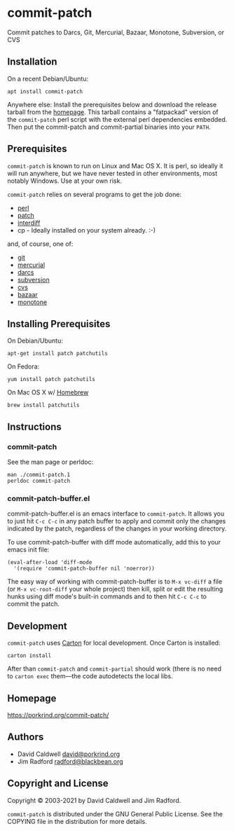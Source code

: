 commit-patch
============

Commit patches to Darcs, Git, Mercurial, Bazaar, Monotone, Subversion, or CVS


Installation
------------

On a recent Debian/Ubuntu:

    apt install commit-patch

Anywhere else: Install the prerequisites below and download the release
tarball from the [homepage](https://porkrind.org/commit-patch/). This
tarball contains a "fatpackad" version of the `commit-patch` perl script
with the external perl dependencies embedded. Then put the commit-patch
and commit-partial binaries into your `PATH`.


Prerequisites
-------------

`commit-patch` is known to run on Linux and Mac OS X. It is perl,
so ideally it will run anywhere, but we have never tested in
other environments, most notably Windows. Use at your own risk.

`commit-patch` relies on several programs to get the job done:

- [perl](https://www.perl.org)
- [patch](https://www.gnu.org/software/patch/)
- [interdiff](http://cyberelk.net/tim/software/patchutils/)
- cp - Ideally installed on your system already. :-)

and, of course, one of:

- [git](https://git-scm.com/)
- [mercurial](https://subversion.apache.org/)
- [darcs](http://darcs.net/)
- [subversion](http://subversion.tigris.org/)
- [cvs](https://www.nongnu.org/cvs/)
- [bazaar](https://bazaar.canonical.com/)
- [monotone](https://www.monotone.ca/)

## Installing Prerequisites

On Debian/Ubuntu:

    apt-get install patch patchutils

On Fedora:

    yum install patch patchutils

On Mac OS X w/ [Homebrew](https://brew.sh)

    brew install patchutils


Instructions
------------

### commit-patch

See the man page or perldoc:

    man ./commit-patch.1
    perldoc commit-patch


### commit-patch-buffer.el

commit-patch-buffer.el is an emacs interface to `commit-patch`. It
allows you to just hit `C-c C-c` in any patch buffer to apply and commit
only the changes indicated by the patch, regardless of the changes in
your working directory.

To use commit-patch-buffer with diff mode automatically, add this to
your emacs init file:

    (eval-after-load 'diff-mode
      '(require 'commit-patch-buffer nil 'noerror))

The easy way of working with commit-patch-buffer is to `M-x vc-diff` a
file (or `M-x vc-root-diff` your whole project) then kill, split or edit
the resulting hunks using diff mode's built-in commands and to then hit
`C-c C-c` to commit the patch.


Development
-----------

`commit-patch` uses [Carton](https://github.com/perl-carton/carton) for
local development. Once Carton is installed:

    carton install

After than `commit-patch` and `commit-partial` should work (there is no
need to `carton exec` them—the code autodetects the local libs.


Homepage
--------
https://porkrind.org/commit-patch/

Authors
-------
- David Caldwell <david@porkrind.org>
- Jim Radford <radford@blackbean.org>

Copyright and License
---------------------
Copyright © 2003-2021 by David Caldwell and Jim Radford.

`commit-patch` is distributed under the GNU General Public
License. See the COPYING file in the distribution for more
details.
